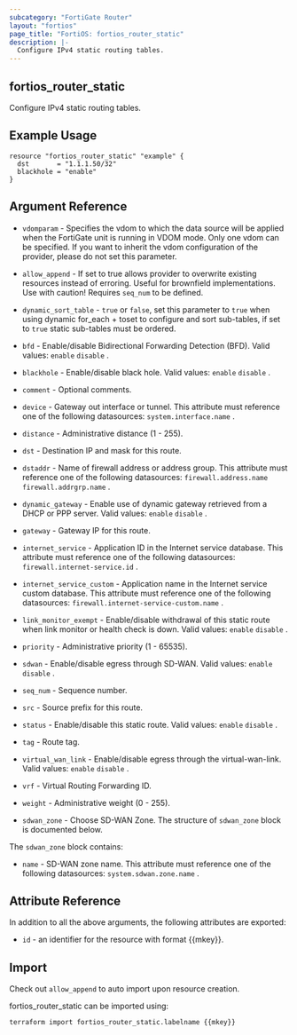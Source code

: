 ```yaml
---
subcategory: "FortiGate Router"
layout: "fortios"
page_title: "FortiOS: fortios_router_static"
description: |-
  Configure IPv4 static routing tables.
---
```


## fortios_router_static
Configure IPv4 static routing tables.

## Example Usage

```hcl
resource "fortios_router_static" "example" {
  dst       = "1.1.1.50/32"
  blackhole = "enable"
}
```

## Argument Reference
* `vdomparam` - Specifies the vdom to which the data source will be applied when the FortiGate unit is running in VDOM mode. Only one vdom can be specified. If you want to inherit the vdom configuration of the provider, please do not set this parameter.
* `allow_append` - If set to true allows provider to overwrite existing resources instead of erroring. Useful for brownfield implementations. Use with caution! Requires `seq_num` to be defined.
* `dynamic_sort_table` - `true` or `false`, set this parameter to `true` when using dynamic for_each + toset to configure and sort sub-tables, if set to `true` static sub-tables must be ordered.

* `bfd` - Enable/disable Bidirectional Forwarding Detection (BFD). Valid values: `enable` `disable` .
* `blackhole` - Enable/disable black hole. Valid values: `enable` `disable` .
* `comment` - Optional comments.
* `device` - Gateway out interface or tunnel. This attribute must reference one of the following datasources: `system.interface.name` .
* `distance` - Administrative distance (1 - 255).
* `dst` - Destination IP and mask for this route.
* `dstaddr` - Name of firewall address or address group. This attribute must reference one of the following datasources: `firewall.address.name` `firewall.addrgrp.name` .
* `dynamic_gateway` - Enable use of dynamic gateway retrieved from a DHCP or PPP server. Valid values: `enable` `disable` .
* `gateway` - Gateway IP for this route.
* `internet_service` - Application ID in the Internet service database. This attribute must reference one of the following datasources: `firewall.internet-service.id` .
* `internet_service_custom` - Application name in the Internet service custom database. This attribute must reference one of the following datasources: `firewall.internet-service-custom.name` .
* `link_monitor_exempt` - Enable/disable withdrawal of this static route when link monitor or health check is down. Valid values: `enable` `disable` .
* `priority` - Administrative priority (1 - 65535).
* `sdwan` - Enable/disable egress through SD-WAN. Valid values: `enable` `disable` .
* `seq_num` - Sequence number.
* `src` - Source prefix for this route.
* `status` - Enable/disable this static route. Valid values: `enable` `disable` .
* `tag` - Route tag.
* `virtual_wan_link` - Enable/disable egress through the virtual-wan-link. Valid values: `enable` `disable` .
* `vrf` - Virtual Routing Forwarding ID.
* `weight` - Administrative weight (0 - 255).
* `sdwan_zone` - Choose SD-WAN Zone. The structure of `sdwan_zone` block is documented below.

The `sdwan_zone` block contains:

* `name` - SD-WAN zone name. This attribute must reference one of the following datasources: `system.sdwan.zone.name` .

## Attribute Reference

In addition to all the above arguments, the following attributes are exported:
* `id` - an identifier for the resource with format {{mkey}}.

## Import

Check out `allow_append` to auto import upon resource creation.

fortios_router_static can be imported using:
```sh
terraform import fortios_router_static.labelname {{mkey}}
```
